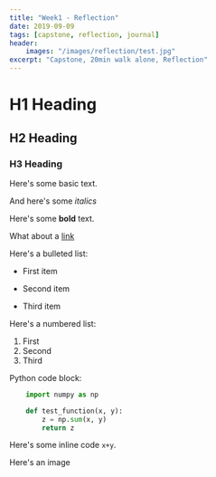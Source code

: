 ```yaml
---
title: "Week1 - Reflection"
date: 2019-09-09
tags: [capstone, reflection, journal]
header:
    images: "/images/reflection/test.jpg"
excerpt: "Capstone, 20min walk alone, Reflection"
---
```

# H1 Heading
## H2 Heading
### H3 Heading

Here's some basic text.

And here's some *italics*

Here's some **bold** text.

What about a [link](https://github.com)

Here's a bulleted list:
* First item
+ Second item
- Third item

Here's a numbered list:
1. First
2. Second
3. Third

Python code block:
```python
    import numpy as np

    def test_function(x, y):
        z = np.sum(x, y)
        return z
```

Here's some inline code `x+y`.

Here's an image